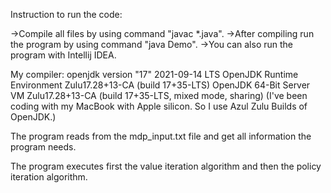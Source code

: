 Instruction to run the code:

->Compile all files by using command "javac *.java".
->After compiling run the program by using command "java Demo". 
->You can also run the program with Intellij IDEA.

My compiler:
openjdk version "17" 2021-09-14 LTS
OpenJDK Runtime Environment Zulu17.28+13-CA (build 17+35-LTS)
OpenJDK 64-Bit Server VM Zulu17.28+13-CA (build 17+35-LTS, mixed mode, sharing)
(I've been coding with my MacBook with Apple silicon. So I use Azul Zulu Builds of OpenJDK.)

The program reads from the mdp_input.txt file and get all information the program needs.

The program executes first the value iteration algorithm and then the policy iteration algorithm.